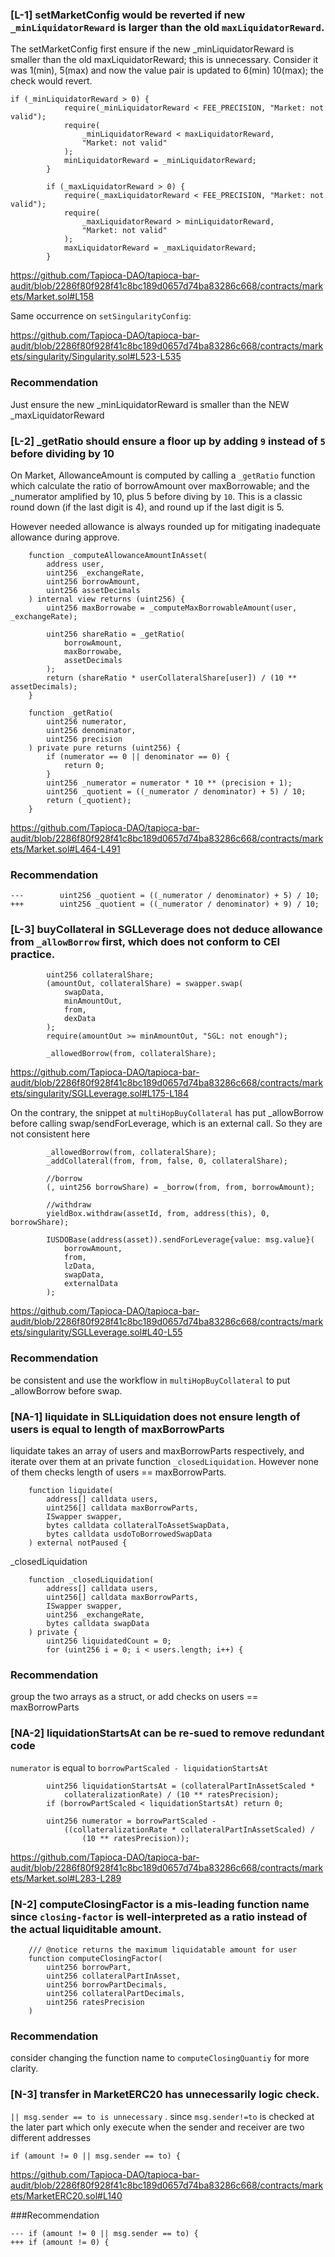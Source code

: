 ### [L-1] setMarketConfig would be reverted if new `_minLiquidatorReward` is larger than the old `maxLiquidatorReward`.

The setMarketConfig first ensure if the new _minLiquidatorReward is smaller than the old maxLiquidatorReward; this is unnecessary. 
Consider it was 1(min), 5(max) and now the value pair is updated to 6(min) 10(max); the check would revert.

```solidity
if (_minLiquidatorReward > 0) {
            require(_minLiquidatorReward < FEE_PRECISION, "Market: not valid");
            require(
                _minLiquidatorReward < maxLiquidatorReward,
                "Market: not valid"
            );
            minLiquidatorReward = _minLiquidatorReward;
        }

        if (_maxLiquidatorReward > 0) {
            require(_maxLiquidatorReward < FEE_PRECISION, "Market: not valid");
            require(
                _maxLiquidatorReward > minLiquidatorReward,
                "Market: not valid"
            );
            maxLiquidatorReward = _maxLiquidatorReward;
        }
```
https://github.com/Tapioca-DAO/tapioca-bar-audit/blob/2286f80f928f41c8bc189d0657d74ba83286c668/contracts/markets/Market.sol#L158

Same occurrence on `setSingularityConfig`:

https://github.com/Tapioca-DAO/tapioca-bar-audit/blob/2286f80f928f41c8bc189d0657d74ba83286c668/contracts/markets/singularity/Singularity.sol#L523-L535

### Recommendation
Just ensure the new _minLiquidatorReward is smaller than the NEW _maxLiquidatorReward

### [L-2] _getRatio should ensure a floor up by adding `9` instead of `5` before dividing by 10

On Market, AllowanceAmount is computed by calling a `_getRatio` function which calculate the ratio of borrowAmount over maxBorrowable; and the _numerator amplified by 10, plus 5 before diving by `10`. This is a classic round down (if the last digit is 4), and round up if the last digit is 5. 

However needed allowance is always rounded up for mitigating inadequate allowance during approve.

```solidity
    function _computeAllowanceAmountInAsset(
        address user,
        uint256 _exchangeRate,
        uint256 borrowAmount,
        uint256 assetDecimals
    ) internal view returns (uint256) {
        uint256 maxBorrowabe = _computeMaxBorrowableAmount(user, _exchangeRate);

        uint256 shareRatio = _getRatio(
            borrowAmount,
            maxBorrowabe,
            assetDecimals
        );
        return (shareRatio * userCollateralShare[user]) / (10 ** assetDecimals);
    }

    function _getRatio(
        uint256 numerator,
        uint256 denominator,
        uint256 precision
    ) private pure returns (uint256) {
        if (numerator == 0 || denominator == 0) {
            return 0;
        }
        uint256 _numerator = numerator * 10 ** (precision + 1);
        uint256 _quotient = ((_numerator / denominator) + 5) / 10;
        return (_quotient);
    }
```
https://github.com/Tapioca-DAO/tapioca-bar-audit/blob/2286f80f928f41c8bc189d0657d74ba83286c668/contracts/markets/Market.sol#L464-L491

### Recommendation 
```solidity
---        uint256 _quotient = ((_numerator / denominator) + 5) / 10;
+++        uint256 _quotient = ((_numerator / denominator) + 9) / 10;
```

### [L-3] buyCollateral in SGLLeverage does not deduce allowance from `_allowBorrow` first, which does not conform to CEI practice.

```solidity
        uint256 collateralShare;
        (amountOut, collateralShare) = swapper.swap(
            swapData,
            minAmountOut,
            from,
            dexData
        );
        require(amountOut >= minAmountOut, "SGL: not enough");

        _allowedBorrow(from, collateralShare);
```
https://github.com/Tapioca-DAO/tapioca-bar-audit/blob/2286f80f928f41c8bc189d0657d74ba83286c668/contracts/markets/singularity/SGLLeverage.sol#L175-L184

On the contrary, the snippet at `multiHopBuyCollateral` has put _allowBorrow before calling swap/sendForLeverage, which is an external call. So they are not consistent here

```solidity
        _allowedBorrow(from, collateralShare);
        _addCollateral(from, from, false, 0, collateralShare);

        //borrow
        (, uint256 borrowShare) = _borrow(from, from, borrowAmount);

        //withdraw
        yieldBox.withdraw(assetId, from, address(this), 0, borrowShare);

        IUSDOBase(address(asset)).sendForLeverage{value: msg.value}(
            borrowAmount,
            from,
            lzData,
            swapData,
            externalData
        );
```
https://github.com/Tapioca-DAO/tapioca-bar-audit/blob/2286f80f928f41c8bc189d0657d74ba83286c668/contracts/markets/singularity/SGLLeverage.sol#L40-L55

### Recommendation
be consistent and use the workflow in `multiHopBuyCollateral` to put _allowBorrow before swap.

### [NA-1] liquidate in SLLiquidation does not ensure length of users is equal to length of maxBorrowParts

liquidate takes an array of users and maxBorrowParts respectively, and iterate over them at an private function `_closedLiquidation`. However none of them checks length of users == maxBorrowParts.
```solidity
    function liquidate(
        address[] calldata users,
        uint256[] calldata maxBorrowParts,
        ISwapper swapper,
        bytes calldata collateralToAssetSwapData,
        bytes calldata usdoToBorrowedSwapData
    ) external notPaused {
```

_closedLiquidation
```solidity
    function _closedLiquidation(
        address[] calldata users,
        uint256[] calldata maxBorrowParts,
        ISwapper swapper,
        uint256 _exchangeRate,
        bytes calldata swapData
    ) private {
        uint256 liquidatedCount = 0;
        for (uint256 i = 0; i < users.length; i++) {
```

### Recommendation
group the two arrays as a struct, or add checks on users == maxBorrowParts

### [NA-2] liquidationStartsAt can be re-sued to remove redundant code

`numerator` is equal to `borrowPartScaled - liquidationStartsAt`
```solidity
        uint256 liquidationStartsAt = (collateralPartInAssetScaled *
            collateralizationRate) / (10 ** ratesPrecision);
        if (borrowPartScaled < liquidationStartsAt) return 0;

        uint256 numerator = borrowPartScaled -
            ((collateralizationRate * collateralPartInAssetScaled) /
                (10 ** ratesPrecision));
```
https://github.com/Tapioca-DAO/tapioca-bar-audit/blob/2286f80f928f41c8bc189d0657d74ba83286c668/contracts/markets/Market.sol#L283-L289

### [N-2] computeClosingFactor is a mis-leading function name since `closing-factor` is well-interpreted as a ratio instead of the actual liquiditable amount.

```solidity
    /// @notice returns the maximum liquidatable amount for user
    function computeClosingFactor(
        uint256 borrowPart,
        uint256 collateralPartInAsset,
        uint256 borrowPartDecimals,
        uint256 collateralPartDecimals,
        uint256 ratesPrecision
    )
```

### Recommendation 
consider changing the function name to `computeClosingQuantiy` for more clarity.


### [N-3] transfer in MarketERC20 has unnecessarily logic check.

`|| msg.sender == to is unnecessary` . since `msg.sender!=to` is checked at the later part which only execute when the sender and receiver are two different addresses

```solidity
if (amount != 0 || msg.sender == to) {
```
https://github.com/Tapioca-DAO/tapioca-bar-audit/blob/2286f80f928f41c8bc189d0657d74ba83286c668/contracts/markets/MarketERC20.sol#L140

###Recommendation
```solidity
--- if (amount != 0 || msg.sender == to) {
+++ if (amount != 0) {
```